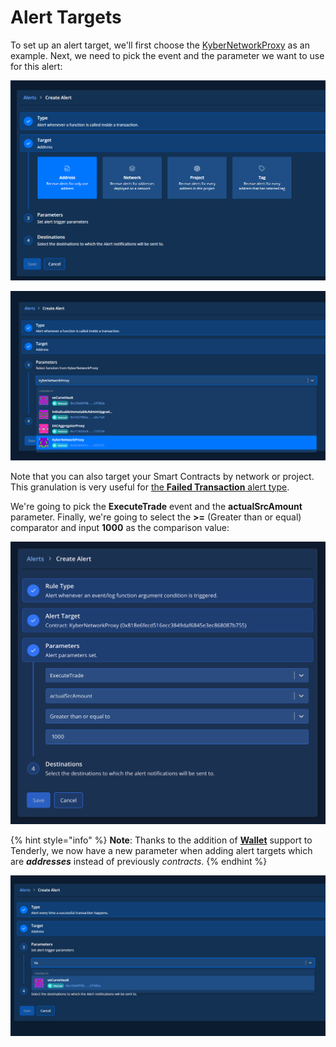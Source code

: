 # Alert Targets

To set up an alert target, we'll first choose the [KyberNetworkProxy](https://dashboard.tenderly.co/contract/main/0x818e6fecd516ecc3849daf6845e3ec868087b755?utm\_source=blog\&utm\_medium=post\&utm\_campaign=10\_ways\&utm\_content=kyber\_network\_contract) as an example. Next, we need to pick the event and the parameter we want to use for this alert:

![](<../../../.gitbook/assets/Creating an Alert 1.png>)

![](<../../../.gitbook/assets/Creating an Alert 2.png>)

Note that you can also target your Smart Contracts by network or project. This granulation is very useful for [the **Failed Transaction** alert type](https://docs.tenderly.co/alerts/creating-an-alert/failed-transaction).

We're going to pick the **ExecuteTrade** event and the **actualSrcAmount** parameter. Finally, we're going to select the **>=** (Greater than or equal) comparator and input **1000** as the comparison value:

![](<../../../.gitbook/assets/image (26).png>)

{% hint style="info" %}
**Note**: Thanks to the addition of [**Wallet**](../../../monitoring/wallets/) support to Tenderly, we now have a new parameter when adding alert targets which are _**addresses**_ instead of previously _contracts_.
{% endhint %}

![](<../../../.gitbook/assets/Creating an Alert 3.png>)
